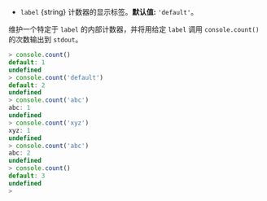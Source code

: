 <!-- YAML
added: v8.3.0
-->

* `label` {string} 计数器的显示标签。**默认值:** `'default'`。

维护一个特定于 `label` 的内部计数器，并将用给定 `label` 调用 `console.count()` 的次数输出到 `stdout`。

<!-- eslint-skip -->
```js
> console.count()
default: 1
undefined
> console.count('default')
default: 2
undefined
> console.count('abc')
abc: 1
undefined
> console.count('xyz')
xyz: 1
undefined
> console.count('abc')
abc: 2
undefined
> console.count()
default: 3
undefined
>
```

